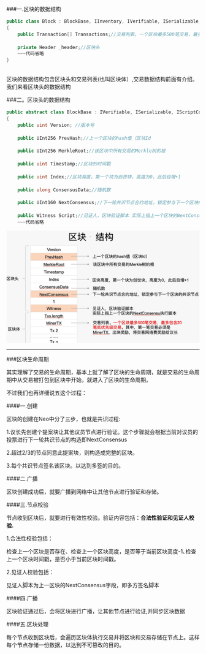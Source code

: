 ###一.区块的数据结构
```C#
public class Block : BlockBase, IInventory, IVerifiable, ISerializable, IScriptContainer, IInteropInterface, IEquatable<Block>
{
	public Transaction[] Transactions;//交易列表。一个区块最多500笔交易，最多包含20笔低优先级交易。其中，第一笔交易必须是MinerTX，出块奖励，将交易网络费奖励给议长

	private Header _header;//区块头
	~~~代码省略
}
	
```

区块的数据结构包含区块头和交易列表(也叫区块体）,交易数据结构前面有介绍。
我们来看区块头的数据结构

###二。区块头的数据结构
```C#
public abstract class BlockBase : IVerifiable, ISerializable, IScriptContainer, IInteropInterface
{
	public uint Version; //版本号

	public UInt256 PrevHash;//上一个区块的hash值（区块Id

	public UInt256 MerkleRoot;//该区块中所有交易的Merkle树的根

	public uint Timestamp;//区块的时间戳

	public uint Index;//区块高度，第一个块为创世块，高度为0，此后自增+1

	public ulong ConsensusData;//随机数

	public UInt160 NextConsensus;//下一轮共识节点合约地址，锁定参与下一个区块的共识节点

	public Witness Script;//见证人，区块验证脚本 实际上指上一个区块的NextConsensu执行脚本
	~~~代码省略
```

![res](./block_desc.jpg)

---

###区块生命周期 

其实理解了交易的生命周期，基本上就了解了区块的生命周期，就是交易的生命周期中从交易被打包到区块中开始，就进入了区块的生命周期。

不过我们也再详细说五这个过程：

####一.创建

区块的创建在Neo中分了三步，也就是共识过程:

1.议长先创建个提案块让其他议员节点进行验证。这个步骤就会根据当前对议员的投票进行下一轮共识节点的构造即NextConsensus

2.超过2/3的节点同意此提案块，则构造成完整的区块。

3.每个共识节点签名该区块。以达到多签的目的。

####二.广播

区块创建成功后，就要广播到网络中让其他节点进行验证和存储。

####三.节点校验

节点收到区块后，就要进行有效性校验。验证内容包括：**合法性验证和见证人校验.**

1.合法性校验包括：

检查上一个区块是否存在、检查上一个区块高度，是否等于当前区块高度-1､检查上一个区块时间戳，是否小于当前区块时间戳。

2.见证人校验包括：

见证人脚本为上一区块的NextConsensus字段，即多方签名脚本

####四.广播

区块验证通过后，会将区块进行广播，让其他节点进行验证,并同步区块数据

####五.区块处理

每个节点收到区块后，会遍历区块体执行交易并将区块和交易存储在节点上。这样每个节点存储一份数据，以达到不可篡改的目的。

